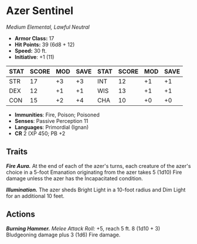 # Azer Sentinel

*Medium Elemental, Lawful Neutral*

- **Armor Class:** 17
- **Hit Points:** 39 (6d8 + 12)
- **Speed:** 30 ft.
- **Initiative**: +1 (11)

|STAT|SCORE|MOD|SAVE|STAT|SCORE|MOD|SAVE|
| --- | --- | --- | ---- |---| --- | --- | ---- |
| STR | 17 | +3 | +3 | INT | 12 | +1 | +1 |
| DEX | 12 | +1 | +1 | WIS | 13 | +1 | +1 |
| CON | 15 | +2 | +4 | CHA | 10 | +0 | +0 |

- **Immunities**: Fire, Poison; Poisoned
- **Senses**: Passive Perception 11
- **Languages**: Primordial (Ignan)
- **CR** 2 (XP 450; PB +2

## Traits

***Fire Aura.*** At the end of each of the azer's turns, each creature of the azer's choice in a 5-foot Emanation originating from the azer takes 5 (1d10) Fire damage unless the azer has the Incapacitated condition.

***Illumination.*** The azer sheds Bright Light in a 10-foot radius and Dim Light for an additional 10 feet.


## Actions

***Burning Hammer.*** *Melee Attack Roll:* +5, reach 5 ft. 8 (1d10 + 3) Bludgeoning damage plus 3 (1d6) Fire damage.

